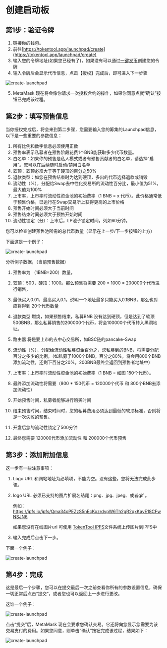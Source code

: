 # 创建启动板

## 第1步：验证令牌
1. 链接你的钱包。
2. 前往[https://tokentool.app/launchpad/create](https://tokentool.app/launchpad/create)
3. 输入您的令牌地址(如果您已经有了)，如果没有可以通过[一键发币](https://tokentool.app/createToken/V2)创建您的令牌
4. 输入令牌后会显示代币信息，点击【授权】完成后，即可进入下一步骤

![create-luanchpad](../.gitbook/assets/launchpad/Snipaste_2022-05-05_22-05-50.png)

5. MetaMask 现在将会像你请求一次授权合约的操作，如果你同意点就“确认”按钮已完成该过程。



## 第2步：填写预售信息 

当你授权完成后，将会来到第二步骤，您需要输入您的筹集的Launchpad信息，以下是一些重要的参数信息：

1. 所有比例和数字信息必须使用正数
2. 预售率表示私募者在预售阶段花费1个BNB能获取多少代币数量。
3. 白名单：如果你的预售是私人模式或者有预售贡献者的白名单，请选择“启用”。您可以在后续随时启动/禁用白名单
4. 软顶：软顶必须大于等于硬顶的百分之50%
5. 退款类型：如您在预售结束时为达到硬顶，多出的代币选择退款或销毁
6. 流动性（%），分配给Swap去中性化交易所的流动性百分比，最小值为51%，最大值为100%
7. 上市率，上市率时流动性资金池的初始费率（1 BNB = x 代币）。此价格通常低于预售价格，已运行在Swap交易所上获得更高的上市价格
8. 预售开始时间必须大于当前时间
9. 预售结束时间必须大于预售开始时间
10. 流动性锁定（分）：上市后，LP池子锁定时间，列如60分钟。

您可以检查创建预售池所需的总代币数量（显示在上一步/下一步按钮的上方）

下面这是一个例子：

![create-launchpad](../.gitbook/assets/launchpad/Snipaste_2022-05-05_22-18-03.png)



分析例子数据，（当前预售数据）

1. 预售率为 （1BNB=200）数量，

2. 软顶：500，硬顶：1000。那么预售将需要 200 * 1000 = 200000个代币进行销售，
3. 最低买入0.01，最高买入0.1，说明一个地址最多只能买入0.1BNB，那么也对应将得到 20个代币数量
4. 退款类型 燃烧，如果预售结束，私募BNB 没有达到硬顶，但是达到了软顶500BNB，那么私募销售的200000个代币，将会100000个代币转入黑洞地址。
5. 路由器 将是要上市的去中心交易所，如BSC链的pancake-Swap
6. 流动性（%），分配给流动性私募资金百分之，您私募到的BNB，将需要分配百分之多少的比例，（如私募了1000个BNB，百分之80%，将会用800个BNB添加流动性，还剩下百分之20%，200BNB最终会返回到预售者地址中）
7. 上市率：上市率时流动性资金池的初始费率（1 BNB = 如图 150个代币）。
8. 最终添加流动性将需要（800 * 150代币 = 120000个代币 和 800个BNB去添加流动性）
9. 开始预售时间，私募者能够进行购买时间
10. 结束预售时间，结束时间时，您的私募费用必须达到最低的软顶标准，否则将是一次失败的预售。
11. 开盘后您的流动性锁定了500分钟
12. 最终您需要 120000代币添加流动性  和 200000个代币预售



## 第3步：添加附加信息

这一步有一些注意事项：

1. Logo URL 和网站地址为必填项，不能为空。没有这些，您将无法完成此步骤。

2. logo URL 必须已支持的图片扩展名结尾：png、jpg、jpeg、或者gif 。

   例如：https://ipfs.io/ipfs/Qma34oPEZzS5nEcKxzrdvpW6Th2gR2qxKayE18CFwNSJN6 

   如果您没有在线图片url 可使用 [TokenTool IPFS](https://tokentool.app/other/ipfs)文件系统上传图片到IPFS中

3. 输入完成后点击下一步。



下面一个例子：




![create-launchpad](../.gitbook/assets/launchpad/Snipaste_2022-05-05_22-46-16.png)



## 第4步：完成

这是最后一个步骤，您可以在提交最后一次之前查看你所有的参数设置信息，确保一切正常后点击“提交”，或者您也可以返回上一步进行更改。



这谁一个例子：

![create-launchpad](../.gitbook/assets/launchpad/Snipaste_2022-05-05_22-52-59.png)



点击“提交”后，MetaMask 现在会要求您确认交易。它还将向您显示您需要为该交易支付的费用。如果您同意，则单击“确认”按钮完成该过程，结果如下：



![create-launchpad](../.gitbook/assets/launchpad/Snipaste_2022-05-05_23-05-53.png)

